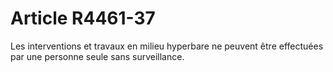 # Article R4461-37

Les interventions et travaux en milieu hyperbare ne peuvent être effectuées par une personne seule sans surveillance.
